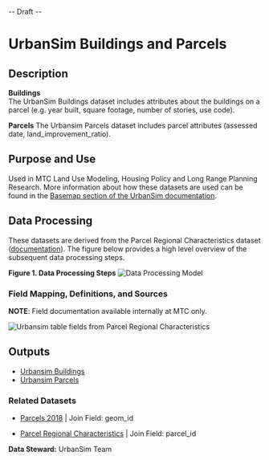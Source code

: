 -- Draft --

# UrbanSim Buildings and Parcels

## Description  

**Buildings**  
The UrbanSim Buildings dataset includes attributes about the buildings on a parcel (e.g. year built, square footage, number of stories, use code).

**Parcels**
The Urbansim Parcels dataset includes parcel attributes (assessed date, land_improvement_ratio).

## Purpose and Use   
Used in MTC Land Use Modeling, Housing Policy and Long Range Planning Research. More information about how these datasets are used can be found in the [Basemap section of the UrbanSim documentation](https://github.com/BayAreaMetro/petrale/blob/master/basemap/basemap_process.md).


## Data Processing   
These datasets are derived from the Parcel Regional Characteristics dataset ([documentation](parcel-characteristics.md)). The figure below provides a high level overview of the subsequent data processing steps.  

**Figure 1. Data Processing Steps**
![Data Processing Model](https://www.lucidchart.com/publicSegments/view/5e429cc2-8e0a-46c4-8046-333fa96aa474/image.png) 


### Field Mapping, Definitions, and Sources

**NOTE**: Field documentation available internally at MTC only.

![Urbansim table fields from Parcel Regional Characteristics](https://i.imgur.com/KfyM99n.png)


## Outputs

- [Urbansim Buildings](https://data.bayareametro.gov/UrbanSim/UrbanSim-Buildings-V1/yjkh-4fjk)
- [Urbansim Parcels]()


### Related Datasets

- [Parcels 2018](https://data.bayareametro.gov/Cadastral/Parcels-2018-geom_id/gnat-8ebd) | Join Field: geom_id

- [Parcel Regional Characteristics](https://data.bayareametro.gov/Cadastral/Parcel-Regional-Characteristics-V1-5/awv8-vz6p) | Join Field: parcel_id


**Data Steward:** UrbanSim Team
